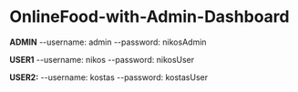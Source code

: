 # OnlineFood-with-Admin-Dashboard

**ADMIN**
--username: admin
--password: nikosAdmin

**USER1**
--username: nikos
--password: nikosUser

**USER2:**
--username: kostas
--password: kostasUser
